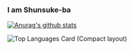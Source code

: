 ### I am Shunsuke-ba
[![Anurag's github stats](https://github-readme-stats.vercel.app/api?username=Shunsuke-ba)](https://github.com/anuraghazra/github-readme-stats)

![Top Languages Card (Compact layout)](https://github-readme-stats.vercel.app/api/top-langs/?username=Shunsuke-ba)

